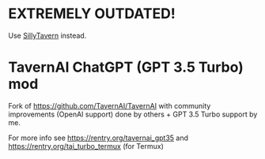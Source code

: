 # EXTREMELY OUTDATED!
Use [SillyTavern](https://docs.sillytavern.app/) instead.

# TavernAI ChatGPT (GPT 3.5 Turbo) mod
Fork of https://github.com/TavernAI/TavernAI with community improvements (OpenAI support) done by others + GPT 3.5 Turbo support by me.

For more info see https://rentry.org/tavernai_gpt35 and https://rentry.org/tai_turbo_termux (for Termux)
